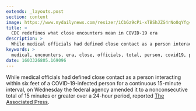 ```yaml
--- 
extends: _layouts.post 
section: content 
image: https://www.nydailynews.com/resizer/iCbGz9cPi-xTBShJZG4rNo0qYfg=/1200x0/center/middle/cloudfront-us-east-1.images.arcpublishing.com/tronc/7A763WWAQRD7RF5RTWPWJMLA2A.jpg 
title: > 
  CDC redefines what close encounters mean in COVID-19 era 
description: > 
  While medical officials had defined close contact as a person interacting within six feet of a COVID-19-infected person for a continuous 15-minute interval, on Wednesday the federal agency amended it to a nonconsecutive total of 15 minutes or greater over a 24-hour period, reported The Associated Press. 
keywords: > 
  medical, encounters, era, close, officials, total, person, covid19, press, interval, reported, nonconsecutive, period, minutes, cdc, mean, redefines 
date: 1603326805.169096 
--- 
```

<div><p class=""> While medical officials had defined close contact as a person interacting within six feet of a COVID-19-infected person for a continuous 15-minute interval, on Wednesday the federal agency amended it to a nonconsecutive total of 15 minutes or greater over a 24-hour period, reported <a href="https://apnews.com/article/virus-outbreak-health-infectious-diseases-1fb2e2a5b3fc0dd61f5756277c2d9364" target="_blank">The Associated Press</a>.</p> </div>